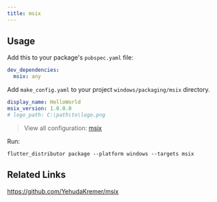 ```yaml
---
title: msix
---
```


## Usage

Add this to your package's `pubspec.yaml` file:

```yaml
dev_dependencies:
  msix: any
```

Add `make_config.yaml` to your project `windows/packaging/msix` directory.

```yaml
display_name: HelloWorld
msix_version: 1.0.0.0
# logo_path: C:\path\to\logo.png
```

> View all configuration: [msix](https://github.com/YehudaKremer/msix)

Run:

```
flutter_distributor package --platform windows --targets msix
```

## Related Links

https://github.com/YehudaKremer/msix